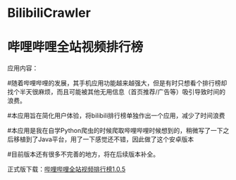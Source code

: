 # BilibiliCrawler
<h1>哔哩哔哩全站视频排行榜</h1>
应用内容：

#随着哔哩哔哩的发展，其手机应用功能越来越强大，但是有时只想看个排行榜却找个半天很麻烦，而且可能被其他无用信息（首页推荐/广告等）吸引导致时间的浪费。



#本应用旨在简化用户体验，将bilibili排行榜单独作出一个应用，减少了时间浪费



#本应用是我在自学Python爬虫的时候爬取哔哩哔哩时候想到的，稍微写了一下之后移植到了Java平台，用了一下感觉还不错，因此做了这个安卓版本



#目前版本还有很多不完善的地方，将在后续版本补全。


正式版下载：<a href="https://github.com/UtopiaXC/BilibiliCrawler/blob/master/app/release/app-release.apk?raw=true">哔哩哔哩全站视频排行榜1.0.5</a>
